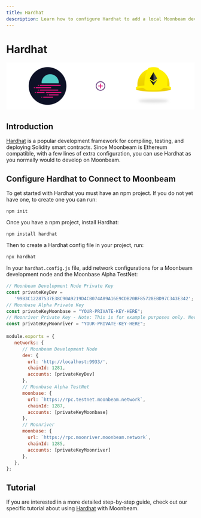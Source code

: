 ```yaml
---
title: Hardhat
description: Learn how to configure Hardhat to add a local Moonbeam development node and the Moonbase Alpha TestNet as networks for testing and deploying Solidity smart contracts.
---
```


# Hardhat

![Hardhat Create Project](/images/hardhat/hardhat-banner.png)

## Introduction

[Hardhat](https://hardhat.org/) is a popular development framework for compiling, testing, and deploying Solidity smart contracts. Since Moonbeam is Ethereum compatible, with a few lines of extra configuration, you can use Hardhat as you normally would to develop on Moonbeam.

## Configure Hardhat to Connect to Moonbeam

To get started with Hardhat you must have an npm project. If you do not yet have one, to create one you can run:

```
npm init
```

Once you have a npm project, install Hardhat:

```
npm install hardhat
```

Then to create a Hardhat config file in your project, run:

```
npx hardhat
```

In your `hardhat.config.js` file, add network configurations for a Moonbeam development node and the Moonbase Alpha TestNet:

```javascript
// Moonbeam Development Node Private Key
const privateKeyDev =
   '99B3C12287537E38C90A9219D4CB074A89A16E9CDB20BF85728EBD97C343E342';
// Moonbase Alpha Private Key
const privateKeyMoonbase = "YOUR-PRIVATE-KEY-HERE";
// Moonriver Private Key - Note: This is for example purposes only. Never store your private keys in a JavaScript file.
const privateKeyMoonriver = "YOUR-PRIVATE-KEY-HERE";

module.exports = {
   networks: {
      // Moonbeam Development Node
      dev: {
        url: 'http://localhost:9933/',
        chainId: 1281,
        accounts: [privateKeyDev]
      },
      // Moonbase Alpha TestNet
      moonbase: {
        url: `https://rpc.testnet.moonbeam.network`,
        chainId: 1287,
        accounts: [privateKeyMoonbase]
      },
      // Moonriver
      moonbase: {
        url: `https://rpc.moonriver.moonbeam.network`,
        chainId: 1285,
        accounts: [privateKeyMoonriver]
      },
   },
};
```

## Tutorial

If you are interested in a more detailed step-by-step guide, check out our specific tutorial about using [Hardhat](/tutorials/moonbase-alpha/hardhat/) with Moonbeam.